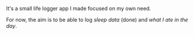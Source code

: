 It's a small life logger app I made focused on my own need.

For now, the aim is to be able to log _sleep data_ (done) and _what I ate in the day_.